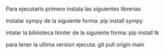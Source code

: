 Para ejecutarlo primero instala las siguientes librerias

instalar sympy de la siguiente forma:
pip install sympy

intalar la biblioteca tkinter de la siguiente forma:
pip install tk

para tener la ultima version ejecuta:
git pull origin main
